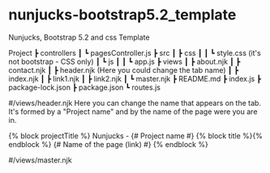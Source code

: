 # nunjucks-bootstrap5.2_template
 Nunjucks, Bootstrap 5.2 and css Template

Project
 ┣ controllers
 ┃ ┗ pagesController.js
 ┣ src
 ┃ ┣ css
 ┃ ┃ ┗ style.css (it's not bootstrap - CSS only)
 ┃ ┗ js
 ┃ ┃ ┗ app.js
 ┣ views
 ┃ ┣ about.njk
 ┃ ┣ contact.njk
 ┃ ┣ header.njk (Here you could change the tab name)
 ┃ ┣ index.njk
 ┃ ┣ link1.njk
 ┃ ┣ link2.njk
 ┃ ┗ master.njk
 ┣ README.md
 ┣ index.js
 ┣ package-lock.json
 ┣ package.json
 ┗ routes.js


#/views/header.njk 
Here you can change the name that appears on the tab.
It's formed by a "Project name" and by the name of the page were you are in.

{% block projectTitle %}
    Nunjucks - {# Project name #}
    {% block title %}{% endblock %} {# Name of the page (link) #}
{% endblock %}

#/views/master.njk
<title>
    {% block projectTitle %}{% endblock %}
</title> 
